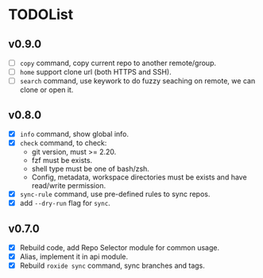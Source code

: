 # TODOList

## v0.9.0

- [ ] `copy` command, copy current repo to another remote/group.
- [ ] `home` support clone url (both HTTPS and SSH).
- [ ] `search` command, use keywork to do fuzzy seaching on remote, we can clone or open it.

## v0.8.0

- [x] `info` command, show global info.
- [x] `check` command, to check:
  - git version, must >= 2.20.
  - fzf must be exists.
  - shell type must be one of bash/zsh.
  - Config, metadata, workspace directories must be exists and have read/write permission.
- [x] `sync-rule` command, use pre-defined rules to sync repos.
- [x] add `--dry-run` flag for `sync`.

## v0.7.0

- [x] Rebuild code, add Repo Selector module for common usage.
- [x] Alias, implement it in api module.
- [x] Rebuild `roxide sync` command, sync branches and tags.
